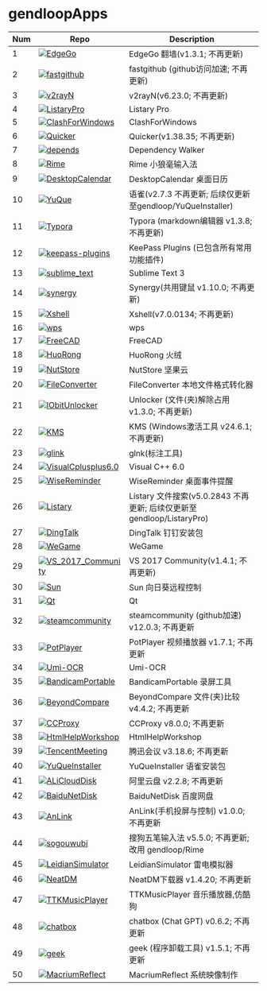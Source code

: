 # gendloopApps

| **Num** | **Repo** | **Description** |
| ---- | ---- | ---- |
| 1 | [![EdgeGo](https://img.shields.io/static/v1?label=App&message=EdgeGo&color=blue)](https://github.com/gendloop/EdgeGo)| EdgeGo 翻墙(v1.3.1; 不再更新) |
| 2 | [![fastgithub](https://img.shields.io/static/v1?label=App&message=fastgithub&color=blue)](https://github.com/gendloop/fastgithub)| fastgithub (github访问加速; 不再更新) |
| 3 | [![v2rayN](https://img.shields.io/static/v1?label=App&message=v2rayN&color=blue)](https://github.com/gendloop/v2rayN)| v2rayN(v6.23.0; 不再更新) |
| 4 | [![ListaryPro](https://img.shields.io/static/v1?label=App&message=ListaryPro&color=blue)](https://github.com/gendloop/ListaryPro)| Listary Pro |
| 5 | [![ClashForWindows](https://img.shields.io/static/v1?label=App&message=ClashForWindows&color=blue)](https://github.com/gendloop/ClashForWindows)| ClashForWindows |
| 6 | [![Quicker](https://img.shields.io/static/v1?label=App&message=Quicker&color=blue)](https://github.com/gendloop/Quicker)| Quicker(v1.38.35; 不再更新) |
| 7 | [![depends](https://img.shields.io/static/v1?label=App&message=depends&color=blue)](https://github.com/gendloop/depends)| Dependency Walker |
| 8 | [![Rime](https://img.shields.io/static/v1?label=App&message=Rime&color=blue)](https://github.com/gendloop/Rime)| Rime 小狼毫输入法 |
| 9 | [![DesktopCalendar](https://img.shields.io/static/v1?label=App&message=DesktopCalendar&color=blue)](https://github.com/gendloop/DesktopCalendar)| DesktopCalendar 桌面日历 |
| 10 | [![YuQue](https://img.shields.io/static/v1?label=App&message=YuQue&color=blue)](https://github.com/gendloop/YuQue)| 语雀(v2.7.3 不再更新; 后续仅更新至gendloop/YuQueInstaller) |
| 11 | [![Typora](https://img.shields.io/static/v1?label=App&message=Typora&color=blue)](https://github.com/gendloop/Typora)| Typora (markdown编辑器 v1.3.8; 不再更新) |
| 12 | [![keepass-plugins](https://img.shields.io/static/v1?label=App&message=keepass-plugins&color=blue)](https://github.com/gendloop/keepass-plugins)| KeePass Plugins (已包含所有常用功能插件) |
| 13 | [![sublime_text](https://img.shields.io/static/v1?label=App&message=sublime_text&color=blue)](https://github.com/gendloop/sublime_text)| Sublime Text 3 |
| 14 | [![synergy](https://img.shields.io/static/v1?label=App&message=synergy&color=blue)](https://github.com/gendloop/synergy)| Synergy(共用键鼠 v1.10.0; 不再更新) |
| 15 | [![Xshell](https://img.shields.io/static/v1?label=App&message=Xshell&color=blue)](https://github.com/gendloop/Xshell)| Xshell(v7.0.0134; 不再更新) |
| 16 | [![wps](https://img.shields.io/static/v1?label=App&message=wps&color=blue)](https://github.com/gendloop/wps)| wps |
| 17 | [![FreeCAD](https://img.shields.io/static/v1?label=App&message=FreeCAD&color=blue)](https://github.com/gendloop/FreeCAD)| FreeCAD |
| 18 | [![HuoRong](https://img.shields.io/static/v1?label=App&message=HuoRong&color=blue)](https://github.com/gendloop/HuoRong)| HuoRong 火绒 |
| 19 | [![NutStore](https://img.shields.io/static/v1?label=App&message=NutStore&color=blue)](https://github.com/gendloop/NutStore)| NutStore 坚果云 |
| 20 | [![FileConverter](https://img.shields.io/static/v1?label=App&message=FileConverter&color=blue)](https://github.com/gendloop/FileConverter)| FileConverter 本地文件格式转化器 |
| 21 | [![IObitUnlocker](https://img.shields.io/static/v1?label=App&message=IObitUnlocker&color=blue)](https://github.com/gendloop/IObitUnlocker)| Unlocker (文件(夹)解除占用 v1.3.0; 不再更新) |
| 22 | [![KMS](https://img.shields.io/static/v1?label=App&message=KMS&color=blue)](https://github.com/gendloop/KMS)| KMS (Windows激活工具 v24.6.1; 不再更新) |
| 23 | [![glink](https://img.shields.io/static/v1?label=App&message=glink&color=blue)](https://github.com/gendloop/glink)| glnk(标注工具) |
| 24 | [![VisualCplusplus6.0](https://img.shields.io/static/v1?label=App&message=VisualCplusplus6.0&color=blue)](https://github.com/gendloop/VisualCplusplus6.0)| Visual C++ 6.0 |
| 25 | [![WiseReminder](https://img.shields.io/static/v1?label=App&message=WiseReminder&color=blue)](https://github.com/gendloop/WiseReminder)| WiseReminder 桌面事件提醒 |
| 26 | [![Listary](https://img.shields.io/static/v1?label=App&message=Listary&color=blue)](https://github.com/gendloop/Listary)| Listary 文件搜索(v5.0.2843 不再更新; 后续仅更新至gendloop/ListaryPro) |
| 27 | [![DingTalk](https://img.shields.io/static/v1?label=App&message=DingTalk&color=blue)](https://github.com/gendloop/DingTalk)| DingTalk 钉钉安装包 |
| 28 | [![WeGame](https://img.shields.io/static/v1?label=App&message=WeGame&color=blue)](https://github.com/gendloop/WeGame)| WeGame |
| 29 | [![VS_2017_Community](https://img.shields.io/static/v1?label=App&message=VS_2017_Community&color=blue)](https://github.com/gendloop/VS_2017_Community)| VS 2017 Community(v1.4.1; 不再更新) |
| 30 | [![Sun](https://img.shields.io/static/v1?label=App&message=Sun&color=blue)](https://github.com/gendloop/Sun)| Sun 向日葵远程控制 |
| 31 | [![Qt](https://img.shields.io/static/v1?label=App&message=Qt&color=blue)](https://github.com/gendloop/Qt)| Qt |
| 32 | [![steamcommunity](https://img.shields.io/static/v1?label=App&message=steamcommunity&color=blue)](https://github.com/gendloop/steamcommunity)| steamcommunity (github加速) v12.0.3; 不再更新 |
| 33 | [![PotPlayer](https://img.shields.io/static/v1?label=App&message=PotPlayer&color=blue)](https://github.com/gendloop/PotPlayer)| PotPlayer 视频播放器 v1.7.1; 不再更新 |
| 34 | [![Umi-OCR](https://img.shields.io/static/v1?label=App&message=Umi-OCR&color=blue)](https://github.com/gendloop/Umi-OCR)| Umi-OCR |
| 35 | [![BandicamPortable](https://img.shields.io/static/v1?label=App&message=BandicamPortable&color=blue)](https://github.com/gendloop/BandicamPortable)| BandicamPortable 录屏工具 |
| 36 | [![BeyondCompare](https://img.shields.io/static/v1?label=App&message=BeyondCompare&color=blue)](https://github.com/gendloop/BeyondCompare)| BeyondCompare 文件(夹)比较 v4.4.2; 不再更新 |
| 37 | [![CCProxy](https://img.shields.io/static/v1?label=App&message=CCProxy&color=blue)](https://github.com/gendloop/CCProxy)| CCProxy v8.0.0; 不再更新 |
| 38 | [![HtmlHelpWorkshop](https://img.shields.io/static/v1?label=App&message=HtmlHelpWorkshop&color=blue)](https://github.com/gendloop/HtmlHelpWorkshop)| HtmlHelpWorkshop |
| 39 | [![TencentMeeting](https://img.shields.io/static/v1?label=App&message=TencentMeeting&color=blue)](https://github.com/gendloop/TencentMeeting)| 腾迅会议 v3.18.6; 不再更新 |
| 40 | [![YuQueInstaller](https://img.shields.io/static/v1?label=App&message=YuQueInstaller&color=blue)](https://github.com/gendloop/YuQueInstaller)| YuQueInstaller 语雀安装包 |
| 41 | [![ALiCloudDisk](https://img.shields.io/static/v1?label=App&message=ALiCloudDisk&color=blue)](https://github.com/gendloop/ALiCloudDisk)| 阿里云盘 v2.2.8; 不再更新 |
| 42 | [![BaiduNetDisk](https://img.shields.io/static/v1?label=App&message=BaiduNetDisk&color=blue)](https://github.com/gendloop/BaiduNetDisk)| BaiduNetDisk 百度网盘 |
| 43 | [![AnLink](https://img.shields.io/static/v1?label=App&message=AnLink&color=blue)](https://github.com/gendloop/AnLink)| AnLink(手机投屏与控制) v1.0.0; 不再更新 |
| 44 | [![sogouwubi](https://img.shields.io/static/v1?label=App&message=sogouwubi&color=blue)](https://github.com/gendloop/sogouwubi)| 搜狗五笔输入法 v5.5.0; 不再更新; 改用 gendloop/Rime |
| 45 | [![LeidianSimulator](https://img.shields.io/static/v1?label=App&message=LeidianSimulator&color=blue)](https://github.com/gendloop/LeidianSimulator)| LeidianSimulator 雷电模拟器 |
| 46 | [![NeatDM](https://img.shields.io/static/v1?label=App&message=NeatDM&color=blue)](https://github.com/gendloop/NeatDM)| NeatDM下载器 v1.4.20; 不再更新 |
| 47 | [![TTKMusicPlayer](https://img.shields.io/static/v1?label=App&message=TTKMusicPlayer&color=blue)](https://github.com/gendloop/TTKMusicPlayer)| TTKMusicPlayer 音乐播放器,仿酷狗 |
| 48 | [![chatbox](https://img.shields.io/static/v1?label=App&message=chatbox&color=blue)](https://github.com/gendloop/chatbox)| chatbox (Chat GPT) v0.6.2; 不再更新 |
| 49 | [![geek](https://img.shields.io/static/v1?label=App&message=geek&color=blue)](https://github.com/gendloop/geek)| geek (程序卸载工具) v1.5.1; 不再更新 |
| 50 | [![MacriumReflect](https://img.shields.io/static/v1?label=App&message=MacriumReflect&color=blue)](https://github.com/gendloop/MacriumReflect)| MacriumReflect 系统映像制作 |
